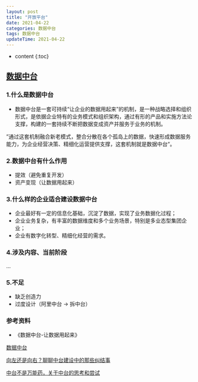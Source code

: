 ```yaml
---
layout: post
title: "开放平台"
date: 2021-04-22
categories: 数据中台
tags: 数据中台
updateTime: 2021-04-22
---
```


* content
{:toc}

## [数据中台](https://zhuanlan.zhihu.com/p/99591075)

### 1.什么是数据中台

-	数据中台是一套可持续“让企业的数据用起来”的机制，是一种战略选择和组织形式，是依据企业特有的业务模式和组织架构，通过有形的产品和实施方法论支撑，构建的一套持续不断把数据变成资产并服务于业务的机制。

”通过这套机制融合新老模式，整合分散在各个孤岛上的数据，快速形成数据服务能力，为企业经营决策、精细化运营提供支撑，这套机制就是数据中台“。

### 2.数据中台有什么作用

- 提效（避免重复开发）
- 资产变现（让数据用起来）

### 3.什么样的企业适合建设数据中台

- 企业最好有一定的信息化基础，沉淀了数据，实现了业务数据化过程；
- 企业业务复杂，有丰富的数据维度和多个业务场景，特别是多业态型集团企业；
- 企业有数字化转型、精细化经营的需求。

### 4.涉及内容、当前阶段

...

### 5.不足

- 缺乏创造力
- 过度设计（阿里中台 -> 拆中台）

### 参考资料

- 《数据中台-让数据用起来》

[数据中台](https://zhuanlan.zhihu.com/p/99591075)

[向左还是向右？聊聊中台建设中的那些纠结事](https://xujin.org/blog/zt/2/)

[中台不是万能药，关于中台的思考和尝试](http://mp.weixin.qq.com/s?__biz=MzU0MzQ5MDA0Mw%3D%3D&chksm=fb0819b4cc7f90a24cc5e250653c93583fa60f2e4ba03365df4ff5aae162bd9d168c621e1305&idx=1&mid=2247496480&scene=21&sn=bdb63ee4a3153cff960f9ce27c043f6f#wechat_redirect)